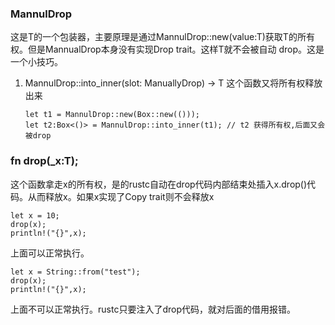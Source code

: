 ### MannulDrop<T>
这是T的一个包装器，主要原理是通过MannulDrop::new(value:T)获取T的所有权。但是MannualDrop本身没有实现Drop trait。这样T就不会被自动
drop。这是一个小技巧。
1. MannulDrop::into_inner(slot: ManuallyDrop<T>) -> T
    这个函数又将所有权释放出来
    ```
    let t1 = MannulDrop::new(Box::new(()));
    let t2:Box<()> = MannulDrop::into_inner(t1); // t2 获得所有权,后面又会被drop
    ```


### fn drop<T>(_x:T);
这个函数拿走x的所有权，是的rustc自动在drop代码内部结束处插入x.drop()代码。从而释放x。如果x实现了Copy trait则不会释放x
```
let x = 10;
drop(x);
println!("{}",x);
```
上面可以正常执行。
```
let x = String::from("test");
drop(x);
println!("{}",x);
```
上面不可以正常执行。rustc只要注入了drop代码，就对后面的借用报错。
